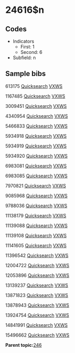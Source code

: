 # 24616$n

## Codes

-   Indicators
    -   First: 1
    -   Second: 6
-   Subfield: n

## Sample bibs

613175 [Quicksearch](https://search.library.yale.edu/catalog/613175) [VXWS](http://prodorbis.library.yale.edu:7014/vxws/GetHoldingsService?bibId=613175)

1167485 [Quicksearch](https://search.library.yale.edu/catalog/1167485) [VXWS](http://prodorbis.library.yale.edu:7014/vxws/GetHoldingsService?bibId=1167485)

3009451 [Quicksearch](https://search.library.yale.edu/catalog/3009451) [VXWS](http://prodorbis.library.yale.edu:7014/vxws/GetHoldingsService?bibId=3009451)

4340954 [Quicksearch](https://search.library.yale.edu/catalog/4340954) [VXWS](http://prodorbis.library.yale.edu:7014/vxws/GetHoldingsService?bibId=4340954)

5466833 [Quicksearch](https://search.library.yale.edu/catalog/5466833) [VXWS](http://prodorbis.library.yale.edu:7014/vxws/GetHoldingsService?bibId=5466833)

5934918 [Quicksearch](https://search.library.yale.edu/catalog/5934918) [VXWS](http://prodorbis.library.yale.edu:7014/vxws/GetHoldingsService?bibId=5934918)

5934919 [Quicksearch](https://search.library.yale.edu/catalog/5934919) [VXWS](http://prodorbis.library.yale.edu:7014/vxws/GetHoldingsService?bibId=5934919)

5934920 [Quicksearch](https://search.library.yale.edu/catalog/5934920) [VXWS](http://prodorbis.library.yale.edu:7014/vxws/GetHoldingsService?bibId=5934920)

6983081 [Quicksearch](https://search.library.yale.edu/catalog/6983081) [VXWS](http://prodorbis.library.yale.edu:7014/vxws/GetHoldingsService?bibId=6983081)

6983085 [Quicksearch](https://search.library.yale.edu/catalog/6983085) [VXWS](http://prodorbis.library.yale.edu:7014/vxws/GetHoldingsService?bibId=6983085)

7970821 [Quicksearch](https://search.library.yale.edu/catalog/7970821) [VXWS](http://prodorbis.library.yale.edu:7014/vxws/GetHoldingsService?bibId=7970821)

9085968 [Quicksearch](https://search.library.yale.edu/catalog/9085968) [VXWS](http://prodorbis.library.yale.edu:7014/vxws/GetHoldingsService?bibId=9085968)

9788036 [Quicksearch](https://search.library.yale.edu/catalog/9788036) [VXWS](http://prodorbis.library.yale.edu:7014/vxws/GetHoldingsService?bibId=9788036)

11138179 [Quicksearch](https://search.library.yale.edu/catalog/11138179) [VXWS](http://prodorbis.library.yale.edu:7014/vxws/GetHoldingsService?bibId=11138179)

11139088 [Quicksearch](https://search.library.yale.edu/catalog/11139088) [VXWS](http://prodorbis.library.yale.edu:7014/vxws/GetHoldingsService?bibId=11139088)

11139108 [Quicksearch](https://search.library.yale.edu/catalog/11139108) [VXWS](http://prodorbis.library.yale.edu:7014/vxws/GetHoldingsService?bibId=11139108)

11141605 [Quicksearch](https://search.library.yale.edu/catalog/11141605) [VXWS](http://prodorbis.library.yale.edu:7014/vxws/GetHoldingsService?bibId=11141605)

11396542 [Quicksearch](https://search.library.yale.edu/catalog/11396542) [VXWS](http://prodorbis.library.yale.edu:7014/vxws/GetHoldingsService?bibId=11396542)

12004722 [Quicksearch](https://search.library.yale.edu/catalog/12004722) [VXWS](http://prodorbis.library.yale.edu:7014/vxws/GetHoldingsService?bibId=12004722)

12053896 [Quicksearch](https://search.library.yale.edu/catalog/12053896) [VXWS](http://prodorbis.library.yale.edu:7014/vxws/GetHoldingsService?bibId=12053896)

13139237 [Quicksearch](https://search.library.yale.edu/catalog/13139237) [VXWS](http://prodorbis.library.yale.edu:7014/vxws/GetHoldingsService?bibId=13139237)

13871823 [Quicksearch](https://search.library.yale.edu/catalog/13871823) [VXWS](http://prodorbis.library.yale.edu:7014/vxws/GetHoldingsService?bibId=13871823)

13878943 [Quicksearch](https://search.library.yale.edu/catalog/13878943) [VXWS](http://prodorbis.library.yale.edu:7014/vxws/GetHoldingsService?bibId=13878943)

13924754 [Quicksearch](https://search.library.yale.edu/catalog/13924754) [VXWS](http://prodorbis.library.yale.edu:7014/vxws/GetHoldingsService?bibId=13924754)

14841991 [Quicksearch](https://search.library.yale.edu/catalog/14841991) [VXWS](http://prodorbis.library.yale.edu:7014/vxws/GetHoldingsService?bibId=14841991)

15496662 [Quicksearch](https://search.library.yale.edu/catalog/15496662) [VXWS](http://prodorbis.library.yale.edu:7014/vxws/GetHoldingsService?bibId=15496662)

**Parent topic:**[246](../../tags/246/246.md)

